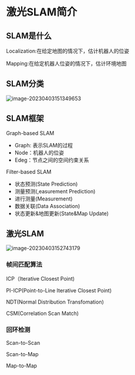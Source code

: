 # 激光SLAM简介

## SLAM是什么

Localization:在给定地图的情况下，估计机器人的位姿

Mapping:在给定机器人位姿的情况下，估计环境地图



## SLAM分类

![image-20230403151349653](https://nrwflqzr.oss-cn-beijing.aliyuncs.com/typora-img/image-20230403151349653.png)

## SLAM框架

Graph-based SLAM

-   Graph: 表示SLAM的过程
-   Node：机器人的位姿
-   Edeg：节点之间的空间约束关系

Filter-based SLAM

-   状态预测(State Prediction)
-   测量预测(,easurement Prediction)
-   进行测量(Measurement)
-   数据关联(Data Association)
-   状态更新&地图更新(State&Map Update)



## 激光SLAM

![image-20230403152743179](https://nrwflqzr.oss-cn-beijing.aliyuncs.com/typora-img/image-20230403152743179.png)

### 帧间匹配算法

ICP（Iterative Closest Point)

PI-ICP(Point-to-Line Iterative Closest Point)

NDT(Normal Distribution Transfomation)

CSM(Correlation Scan Match)

### 回环检测

Scan-to-Scan

Scan-to-Map

Map-to-Map 
